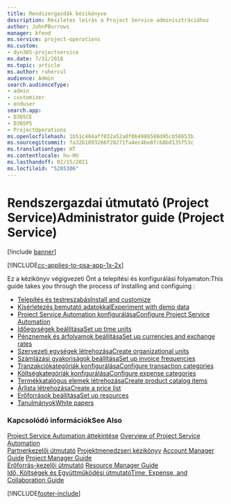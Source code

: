 ```yaml
---
title: Rendszergazdák kézikönyve
description: Részletes leírás a Project Service adminisztrációhoz
author: JohnPBurrows
manager: kfend
ms.service: project-operations
ms.custom:
- dyn365-projectservice
ms.date: 7/31/2018
ms.topic: article
ms.author: ruhercul
audience: Admin
search.audienceType:
- admin
- customizer
- enduser
search.app:
- D365CE
- D365PS
- ProjectOperations
ms.openlocfilehash: 1b51c484aff032a52a0f0b4986588d95cb58653b
ms.sourcegitcommit: fa32b1893286f20271fa4ec4be8fc68bd135f53c
ms.translationtype: HT
ms.contentlocale: hu-HU
ms.lasthandoff: 02/15/2021
ms.locfileid: "5285306"
---
```

# <a name="administrator-guide-project-service"></a><span data-ttu-id="2859a-103">Rendszergazdai útmutató (Project Service)</span><span class="sxs-lookup"><span data-stu-id="2859a-103">Administrator guide (Project Service)</span></span>

[!include [banner](../includes/psa-now-project-operations.md)]

[!INCLUDE[cc-applies-to-psa-app-1x-2x](../includes/cc-applies-to-psa-app-1x-2x.md)]

<span data-ttu-id="2859a-104">Ez a kézikönyv végigvezeti Önt a telepítési és konfigurálási folyamaton:</span><span class="sxs-lookup"><span data-stu-id="2859a-104">This guide takes you through the process of installing and configuing :</span></span>  
  
- [<span data-ttu-id="2859a-105">Telepítés és testreszabás</span><span class="sxs-lookup"><span data-stu-id="2859a-105">Install and customize</span></span>](install-customize.md)
- [<span data-ttu-id="2859a-106">Kísérletezés bemutató adatokkal</span><span class="sxs-lookup"><span data-stu-id="2859a-106">Experiment with demo data</span></span>](use-demo-data.md)
- [<span data-ttu-id="2859a-107">Project Service Automation konfigurálása</span><span class="sxs-lookup"><span data-stu-id="2859a-107">Configure Project Service Automation</span></span>](configure.md)
- [<span data-ttu-id="2859a-108">Időegységek beállítása</span><span class="sxs-lookup"><span data-stu-id="2859a-108">Set up time units</span></span>](set-up-time-units.md)
- [<span data-ttu-id="2859a-109">Pénznemek és árfolyamok beállítása</span><span class="sxs-lookup"><span data-stu-id="2859a-109">Set up currencies and exchange rates</span></span>](set-up-currencies-exchange-rates.md)
- [<span data-ttu-id="2859a-110">Szervezeti egységek létrehozása</span><span class="sxs-lookup"><span data-stu-id="2859a-110">Create organizational units</span></span>](create-organizational-units.md)
- [<span data-ttu-id="2859a-111">Számlázási gyakoriságok beállítása</span><span class="sxs-lookup"><span data-stu-id="2859a-111">Set up invoice frequencies</span></span>](set-up-invoice-frequencies.md)
- [<span data-ttu-id="2859a-112">Tranzakciókategóriák konfigurálása</span><span class="sxs-lookup"><span data-stu-id="2859a-112">Configure transaction categories</span></span>](configure-transaction-categories.md)
- [<span data-ttu-id="2859a-113">Költségkategóriák konfigurálása</span><span class="sxs-lookup"><span data-stu-id="2859a-113">Configure expense categories</span></span>](configure-expense-categories.md)
- [<span data-ttu-id="2859a-114">Termékkatalógus elemek létrehozása</span><span class="sxs-lookup"><span data-stu-id="2859a-114">Create product catalog items</span></span>](create-product-catalog-items.md)
- [<span data-ttu-id="2859a-115">Árlista létrehozása</span><span class="sxs-lookup"><span data-stu-id="2859a-115">Create a price list</span></span>](create-price-list.md)
- [<span data-ttu-id="2859a-116">Erőforrások beállítása</span><span class="sxs-lookup"><span data-stu-id="2859a-116">Set up resources</span></span>](set-up-resources.md)
- [<span data-ttu-id="2859a-117">Tanulmányok</span><span class="sxs-lookup"><span data-stu-id="2859a-117">White papers</span></span>](white-papers.md)
  
### <a name="see-also"></a><span data-ttu-id="2859a-118">Kapcsolódó információk</span><span class="sxs-lookup"><span data-stu-id="2859a-118">See Also</span></span>  
 <span data-ttu-id="2859a-119">[Project Service Automation áttekintése](../psa/overview.md)  </span><span class="sxs-lookup"><span data-stu-id="2859a-119">[Overview of Project Service Automation](../psa/overview.md)  </span></span>  
 <span data-ttu-id="2859a-120">[Partnerkezelői útmutató](../psa/account-manager-guide.md) [Projektmenedzseri kézikönyv](../psa/project-manager-guide.md) </span><span class="sxs-lookup"><span data-stu-id="2859a-120">[Account Manager Guide](../psa/account-manager-guide.md) [Project Manager Guide](../psa/project-manager-guide.md) </span></span>  
 <span data-ttu-id="2859a-121">[Erőforrás-kezelői útmutató](../psa/resource-manager-guide.md) </span><span class="sxs-lookup"><span data-stu-id="2859a-121">[Resource Manager Guide](../psa/resource-manager-guide.md) </span></span>  
 [<span data-ttu-id="2859a-122">Idő, Költségek és Együttműködési útmutató</span><span class="sxs-lookup"><span data-stu-id="2859a-122">Time, Expense, and Collaboration Guide</span></span>](../psa/time-expense-collaboration-guide.md)


[!INCLUDE[footer-include](../includes/footer-banner.md)]
